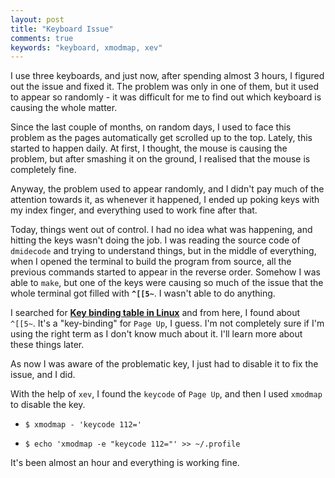 ```yaml
---
layout: post
title: "Keyboard Issue"
comments: true
keywords: "keyboard, xmodmap, xev"
---
```


I use three keyboards, and just now, after spending almost 3 hours, I figured out the issue and fixed it. The problem was only in one of them, but it used to appear so randomly - it was difficult for me to find out which keyboard is causing the whole matter.

Since the last couple of months, on random days, I used to face this problem as the pages automatically get scrolled up to the top. Lately, this started to happen daily. At first, I thought,  the mouse is causing the problem, but after smashing it on the ground, I realised that the mouse is completely fine.

Anyway, the problem used to appear randomly, and I didn't pay much of the attention towards it, as whenever it happened, I ended up poking keys with my index finger, and everything used to work fine after that.

Today, things went out of control. I had no idea what was happening, and hitting the keys wasn't doing the job. I was reading the source code of `dmidecode` and trying to understand things, but in the middle of everything, when I opened the terminal to build the program from source, all the previous commands started to appear in the reverse order. Somehow I was able to `make`, but one of the keys were causing so much of the issue that the whole terminal got filled with __`^[[5~`__. I wasn't able to do anything.

I searched for __[Key binding table in Linux](https://unix.stackexchange.com/questions/116562/key-bindings-table)__ and from here, I found about `^[[5~`. It's a "key-binding" for `Page Up`, I guess. I'm not completely sure if I'm using the right term as I don't know much about it. I'll learn more about these things later.

As now I was aware of the problematic key, I just had to disable it to fix the issue, and I did.

With the help of `xev`, I found the `keycode` of `Page Up`, and then I used `xmodmap` to disable the key.

- `$ xmodmap - 'keycode 112='`

- `$ echo 'xmodmap -e "keycode 112="' >> ~/.profile`

It's been almost an hour and everything is working fine.
